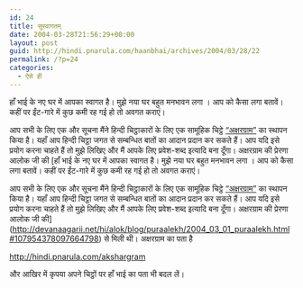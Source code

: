 ```yaml
---
id: 24
title: सुस्वागतम्
date: 2004-03-28T21:56:29+00:00
layout: post
guid: http://hindi.pnarula.com/haanbhai/archives/2004/03/28/22
permalink: /?p=24
categories:
  - ऐसे ही
---
```

हाँ भाई के नए घर में आपका स्वागत है। मुझे नया घर बहुत मनभावन लगा । आप को कैसा लगा बतावें। कहीं पर ईंट-गारे में कुछ कमी रह गई हो तो अवगत कराएं।

आप सभी के लिए एक और सूचना   मैंने हिन्दी चिट्ठाकारों के लिए एक सामूहिक चिट्ठे <a href="http://hindi.pnarula.com/akshargram" target="_blank">&#8220;अक्षरग्राम&#8221;</a> का स्थापन किया है। यहाँ आप हिन्दी चिट्ठा जगत से सम्बन्धित बातों का आदान प्रदान कर सकते हैं। आप यदि इसे प्रयोग करना चाहते हैं तो मुझे लिखिए और मैं आपके लिए प्रवेश-शब्द इत्यादि बना दूँगा। अक्षरग्राम की प्रेरणा आलोक जी की [हाँ भाई के नए घर में आपका स्वागत है। मुझे नया घर बहुत मनभावन लगा । आप को कैसा लगा बतावें। कहीं पर ईंट-गारे में कुछ कमी रह गई हो तो अवगत कराएं।

आप सभी के लिए एक और सूचना   मैंने हिन्दी चिट्ठाकारों के लिए एक सामूहिक चिट्ठे <a href="http://hindi.pnarula.com/akshargram" target="_blank">&#8220;अक्षरग्राम&#8221;</a> का स्थापन किया है। यहाँ आप हिन्दी चिट्ठा जगत से सम्बन्धित बातों का आदान प्रदान कर सकते हैं। आप यदि इसे प्रयोग करना चाहते हैं तो मुझे लिखिए और मैं आपके लिए प्रवेश-शब्द इत्यादि बना दूँगा। अक्षरग्राम की प्रेरणा आलोक जी की](http://devanaagarii.net/hi/alok/blog/puraalekh/2004_03_01_puraalekh.html#107954378097664798) से मिली थी। अक्षरग्राम का पता है

<http://hindi.pnarula.com/akshargram>

और आखिर में कृपया अपने चिट्ठों पर हाँ भाई का पता भी बदल लें।
